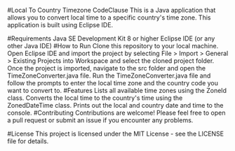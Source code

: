 #Local To Country Timezone CodeClause
This is a Java application that allows you to convert local time to a specific country's time zone. This application is built using Eclipse IDE.

#Requirements
Java SE Development Kit 8 or higher
Eclipse IDE (or any other Java IDE)
#How to Run
Clone this repository to your local machine.
Open Eclipse IDE and import the project by selecting File > Import > General > Existing Projects into Workspace and select the cloned project folder.
Once the project is imported, navigate to the src folder and open the TimeZoneConverter.java file.
Run the TimeZoneConverter.java file and follow the prompts to enter the local time zone and the country code you want to convert to.
#Features
Lists all available time zones using the ZoneId class.
Converts the local time to the country's time using the ZonedDateTime class.
Prints out the local and country date and time to the console.
#Contributing
Contributions are welcome! Please feel free to open a pull request or submit an issue if you encounter any problems.

#License
This project is licensed under the MIT License - see the LICENSE file for details.





